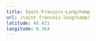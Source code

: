 ```yaml
---
title: Saint-François-Longchamp
url: /saint-francois-longchamp/
latitude: 45.421
longitude: 6.364
---
```

